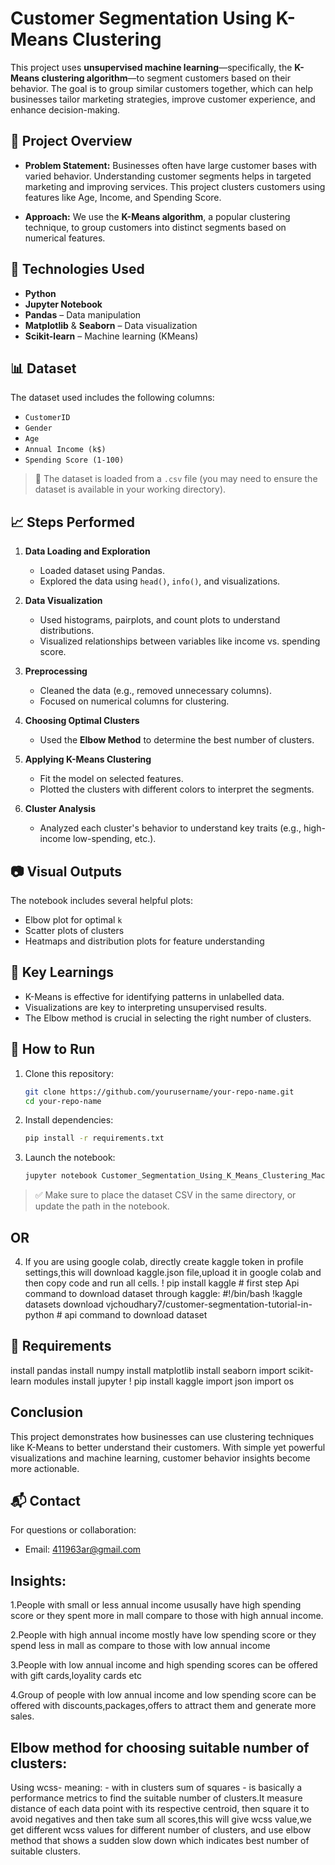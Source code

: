 # Customer Segmentation Using K-Means Clustering

This project uses **unsupervised machine learning**—specifically, the **K-Means clustering algorithm**—to segment customers based on their behavior. The goal is to group similar customers together, which can help businesses tailor marketing strategies, improve customer experience, and enhance decision-making.

## 📌 Project Overview

* **Problem Statement:**
  Businesses often have large customer bases with varied behavior. Understanding customer segments helps in targeted marketing and improving services. This project clusters customers using features like Age, Income, and Spending Score.

* **Approach:**
  We use the **K-Means algorithm**, a popular clustering technique, to group customers into distinct segments based on numerical features.

## 🔧 Technologies Used

* **Python**
* **Jupyter Notebook**
* **Pandas** – Data manipulation
* **Matplotlib** & **Seaborn** – Data visualization
* **Scikit-learn** – Machine learning (KMeans)

## 📊 Dataset

The dataset used includes the following columns:

* `CustomerID`
* `Gender`
* `Age`
* `Annual Income (k$)`
* `Spending Score (1-100)`

> 📁 The dataset is loaded from a `.csv` file (you may need to ensure the dataset is available in your working directory).

## 📈 Steps Performed

1. **Data Loading and Exploration**

   * Loaded dataset using Pandas.
   * Explored the data using `head()`, `info()`, and visualizations.

2. **Data Visualization**

   * Used histograms, pairplots, and count plots to understand distributions.
   * Visualized relationships between variables like income vs. spending score.

3. **Preprocessing**

   * Cleaned the data (e.g., removed unnecessary columns).
   * Focused on numerical columns for clustering.

4. **Choosing Optimal Clusters**

   * Used the **Elbow Method** to determine the best number of clusters.

5. **Applying K-Means Clustering**

   * Fit the model on selected features.
   * Plotted the clusters with different colors to interpret the segments.

6. **Cluster Analysis**

   * Analyzed each cluster's behavior to understand key traits (e.g., high-income low-spending, etc.).

## 📷 Visual Outputs

The notebook includes several helpful plots:

* Elbow plot for optimal `k`
* Scatter plots of clusters
* Heatmaps and distribution plots for feature understanding

## 🧠 Key Learnings

* K-Means is effective for identifying patterns in unlabelled data.
* Visualizations are key to interpreting unsupervised results.
* The Elbow method is crucial in selecting the right number of clusters.

## 🚀 How to Run

1. Clone this repository:

   ```bash
   git clone https://github.com/yourusername/your-repo-name.git
   cd your-repo-name
   ```

2. Install dependencies:

   ```bash
   pip install -r requirements.txt
   ```

3. Launch the notebook:

   ```bash
   jupyter notebook Customer_Segmentation_Using_K_Means_Clustering_Machine_Learning_Project.ipynb
   ```

> ✅ Make sure to place the dataset CSV in the same directory, or update the path in the notebook.

## OR

4. If you are using google colab, directly create kaggle token in profile settings,this will download kaggle.json file,upload it in google colab and then copy code and run all cells.
   ! pip install kaggle  # first step
   Api command to download dataset through kaggle:
   #!/bin/bash
!kaggle datasets download vjchoudhary7/customer-segmentation-tutorial-in-python  # api command to download dataset


## 📄 Requirements

install pandas
install numpy
install matplotlib
install seaborn
import scikit-learn modules
install jupyter
! pip install kaggle
import json
import os


 ## Conclusion

This project demonstrates how businesses can use clustering techniques like K-Means to better understand their customers. With simple yet powerful visualizations and machine learning, customer behavior insights become more actionable.

## 📬 Contact

For questions or collaboration:
* Email: 411963ar@gmail.com

## Insights:
1.People with small or less annual income ususally have high spending score or they spent more in mall compare to those with high annual income.

2.People with high annual income mostly have low spending score or they spend less in mall as compare to those with low annual income

3.People with low annual income and high spending scores can be offered with gift cards,loyality cards etc

4.Group of people with low annual income and low spending score can be offered with discounts,packages,offers to attract them and generate more sales.

## Elbow method for choosing suitable number of clusters:
Using wcss- meaning: - with in clusters sum of squares - is basically a performance metrics to find the suitable number of clusters.It measure distance of each data point with its respective centroid, then square it to avoid negatives and then take sum all scores,this will give wcss value,we get different wcss values for different number of clusters, and use elbow method that shows a sudden slow down which indicates best number of suitable clusters.
